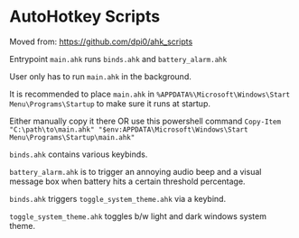 # AutoHotkey Scripts

Moved from: <https://github.com/dpi0/ahk_scripts>

Entrypoint `main.ahk` runs `binds.ahk` and `battery_alarm.ahk`

User only has to run `main.ahk` in the background.

It is recommended to place `main.ahk` in `%APPDATA%\Microsoft\Windows\Start Menu\Programs\Startup` to make sure it runs at startup.

Either manually copy it there OR use this powershell command `Copy-Item "C:\path\to\main.ahk" "$env:APPDATA\Microsoft\Windows\Start Menu\Programs\Startup\main.ahk"`

`binds.ahk` contains various keybinds.

`battery_alarm.ahk` is to trigger an annoying audio beep and a visual message box when battery hits a certain threshold percentage.

`binds.ahk` triggers `toggle_system_theme.ahk` via a keybind.

`toggle_system_theme.ahk` toggles b/w light and dark windows system theme.
